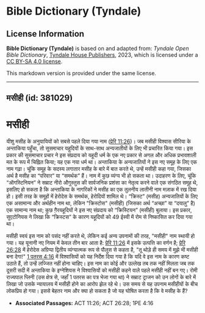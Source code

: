 # Bible Dictionary (Tyndale)

## License Information

**Bible Dictionary (Tyndale)** is based on and adapted from: _Tyndale Open Bible Dictionary_, [Tyndale House Publishers](https://tyndaleopenresources.com/), 2023, which is licensed under a [CC BY-SA 4.0 license](https://creativecommons.org/licenses/by-sa/4.0/legalcode.en).

This markdown version is provided under the same license.



--------------------------------

## मसीही (id: 381029)

मसीही
=====

यीशु मसीह के अनुयायियों को सबसे पहले दिया गया नाम ([प्रेरि 11:26](https://ref.ly/Acts11:26))। जब मसीही विश्वास सीरिया के अन्ताकिया पहुँचा, तो सुसमाचार यहूदियों के साथ\-साथ अन्यजातीयों के लिए भी प्रचारित किया गया। इस प्रकार की सुसमाचार प्रचार ने इस संप्रदाय को यहूदी धर्म के एक नए प्रकार से अगल और अधिक प्रभावशाली मत के रूप में चिह्नित किया; यह एक नया धर्म था। अन्ताकिया के अन्यजातियों ने इस नए समूह के लिए एक नाम गढ़ा। चूंकि समूह के सदस्य लगातार मसीह के बारे में बात करते थे, उन्हें मसीही कहा गया, जिसका अर्थ है मसीह का “परिवार” या “समर्थक” हैं। नाम में कुछ व्यंग्य भी हो सकता था। उदाहरण के लिए, चूंकि “ऑगस्टिनियन” ने सम्राट नीरो औगुस्तुस की सार्वजनिक प्रशंसा का नेतृत्व करने वाले एक संगठित समूह थे, इसलिए हो सकता है कि अन्ताकिया के नागरिकों ने मसीह का एक तुलनीय लातीनी नाम मज़ाक में रख दिया हो। इसी तरह के समूहों में हेरोदेस के समर्थक, हेरोदियों शामिल थे। “क्रिस्ट” (मसीह) अन्यजातियों के लिए एक असामान्य और अर्थहीन नाम था, लेकिन "क्रिस्टोस" (मसीही) (जिसका अर्थ “अच्छा” या “दयालु” है) एक सामान्य नाम था; कुछ ग़ैरयहूदियों ने इस नए संप्रदाय को “क्रिस्टियन” (मसीही) बुलाया। इस प्रकार, सुएटोनियस ने लिखा कि “क्रिस्टस” के कारण यहूदियों को 49 ईस्वी में रोम से निष्कासित कर दिया गया था।

मसीही स्वयं इस नाम को पसंद नहीं करते थे, लेकिन कई अन्य उपनामों की तरह, "मसीही" नाम स्थायी हो गया। यह यूनानी नए नियम में केवल तीन बार आता है: [प्रेरि 11:26](https://ref.ly/Acts11:26) में इसके उत्पत्ति का वर्णन है; [प्रेरि 26:28](https://ref.ly/Acts26:28) में हेरोदेस अग्रिप्पा द्वितीय व्यंग्यात्मक रूप से पौलुस से कहता है, "तू थोड़े ही समय में मुझे भी मसीही बना देगा!" [1 पतरस 4:16](https://ref.ly/1Pet4:16) में विश्वासियों को यह निर्देश दिया गया है कि यदि वे इस नाम के कारण कष्ट उठाते हैं, तो उन्हें लज्जित नहीं होना चाहिए। इस नाम का कोई और उल्लेख तब तक नहीं मिलता जब तक दूसरी सदी में अन्ताकिया के इग्नेशियस ने विश्वासियों को मसीही कहने वाले पहले मसीही नहीं बन गए। रोमी राज्यपाल प्लिनी (उस क्षेत्र से, जहाँ 1 पतरस का पत्र भेजा गया था) ने सम्राट ट्राजन को उन लोगों के बारे में लिखा जो उसके न्यायालय में मसीही होने का आरोप झेल रहे थे। उस समय से यह उपनाम मसीहीयों के बीच लोकप्रिय हो गया। इससे बेहतर नाम और क्या हो सकता है जो यह घोषित करता है कि वे मसीह के हैं?

* **Associated Passages:** ACT 11:26; ACT 26:28; 1PE 4:16

